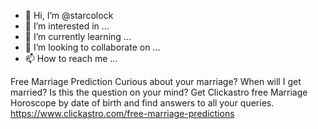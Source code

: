 - 👋 Hi, I’m @starcolock
- 👀 I’m interested in ...
- 🌱 I’m currently learning ...
- 💞️ I’m looking to collaborate on ...
- 📫 How to reach me ...

<!---
starcolock/starcolock is a ✨ special ✨ repository because its `README.md` (this file) appears on your GitHub profile.
You can click the Preview link to take a look at your changes.
--->

Free Marriage Prediction	Curious about your marriage? When will I get married? Is this the question on your mind? Get Clickastro free Marriage Horoscope by date of birth and find answers to all your queries.	https://www.clickastro.com/free-marriage-predictions
